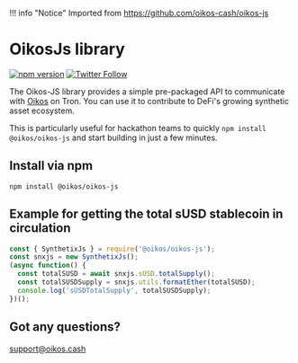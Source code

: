 !!! info "Notice"
		Imported from https://github.com/oikos-cash/oikos-js

# OikosJs library

[![npm version](https://badge.fury.io/js/%40oikos%2Foikos-js.svg)](https://badge.fury.io/js/%40oikos%2Foikos-js)
[![Twitter Follow](https://img.shields.io/twitter/follow/oikos_cash.svg?label=oikos_cash&style=social)](https://twitter.com/oikos_cash)

The Oikos-JS library provides a simple pre-packaged API to communicate
with [Oikos](https://oikos.cash) on Tron. You can use it to contribute
to DeFi's growing synthetic asset ecosystem.

This is particularly useful for hackathon teams to quickly `npm install @oikos/oikos-js` and start building in just a few minutes.

## Install via npm

`npm install @oikos/oikos-js`

## Example for getting the total sUSD stablecoin in circulation

```javascript
const { SynthetixJs } = require('@oikos/oikos-js');
const snxjs = new SynthetixJs();
(async function() {
  const totalSUSD = await snxjs.sUSD.totalSupply();
  const totalSUSDSupply = snxjs.utils.formatEther(totalSUSD);
  console.log('sUSDTotalSupply', totalSUSDSupply);
})();
```

## Got any questions?

support@oikos.cash
